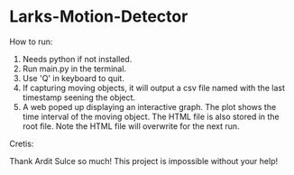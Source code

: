 # Larks-Motion-Detector

How to run:
1. Needs python if not installed.
2. Run main.py in the terminal.
3. Use 'Q' in keyboard to quit.
4. If capturing moving objects, it will output a csv file named with the last timestamp seening the object.
5. A web poped up displaying an interactive graph. The plot shows the time interval of the moving object. 
The HTML file is also stored in the root file. Note the HTML file will overwrite for the next run.



Cretis:

Thank Ardit Sulce so much! This project is impossible without your help!
